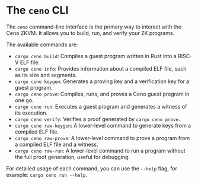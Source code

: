 # The `ceno` CLI

The `ceno` command-line interface is the primary way to interact with the Ceno ZKVM. It allows you to build, run, and verify your ZK programs.

The available commands are:

- `cargo ceno build`: Compiles a guest program written in Rust into a RISC-V ELF file.
- `cargo ceno info`: Provides information about a compiled ELF file, such as its size and segments.
- `cargo ceno keygen`: Generates a proving key and a verification key for a guest program.
- `cargo ceno prove`: Compiles, runs, and proves a Ceno guest program in one go.
- `cargo ceno run`: Executes a guest program and generates a witness of its execution.
- `cargo ceno verify`: Verifies a proof generated by `cargo ceno prove`.
- `cargo ceno raw-keygen`: A lower-level command to generate keys from a compiled ELF file.
- `cargo ceno raw-prove`: A lower-level command to prove a program from a compiled ELF file and a witness.
- `cargo ceno raw-run`: A lower-level command to run a program without the full proof generation, useful for debugging.

For detailed usage of each command, you can use the `--help` flag, for example: `cargo ceno run --help`.
